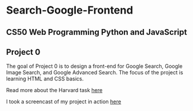 # Search-Google-Frontend


## CS50 Web Programming Python and JavaScript 

## Project 0

The goal of Project 0 is to design a front-end for Google Search, Google Image Search, and Google Advanced Search. The focus of the project is learning HTML and CSS basics. 

Read more about the Harvard task [here](https://cs50.harvard.edu/web/2020/projects/0/search/)

I took a screencast of my project in action [here](https://www.youtube.com/watch?v=xi_LKcXlu_Q)




